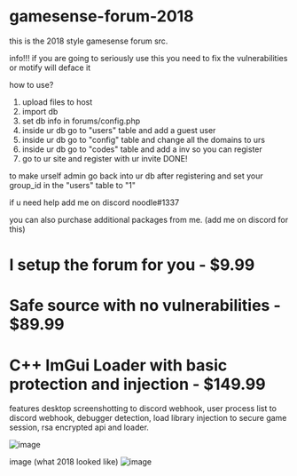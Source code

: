 # gamesense-forum-2018
this is the 2018 style gamesense forum src.

info!!!
if you are going to seriously use this you need to fix the vulnerabilities or motify will deface it

how to use?
1. upload files to host
2. import db
3. set db info in forums/config.php
4. inside ur db go to "users" table and add a guest user
5. inside ur db go to "config" table and change all the domains to urs
6. inside ur db go to "codes" table and add a inv so you can register
7. go to ur site and register with ur invite DONE!

to make urself admin go back into ur db after registering and set your group_id in the "users" table to "1"

if u need help add me on discord noodle#1337

you can also purchase additional packages from me. (add me on discord for this)

# I setup the forum for you - $9.99

# Safe source with no vulnerabilities - $89.99

# C++ ImGui Loader with basic protection and injection - $149.99
features desktop screenshotting to discord webhook, user process list to discord webhook, debugger detection, load library injection to secure game session, rsa encrypted api and loader.

![image](https://user-images.githubusercontent.com/98117900/186031327-1e55550e-32c7-495a-b20f-4fe9297bd113.png)

image (what 2018 looked like)
![image](https://user-images.githubusercontent.com/98117900/179392290-4fbef8e1-71ae-486e-9be9-4eb7dbe65be0.png)
